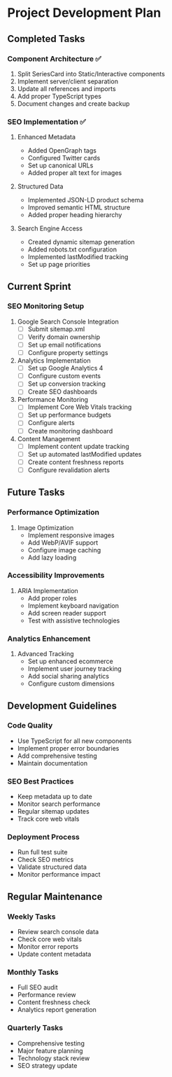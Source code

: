 # Project Development Plan

## Completed Tasks

### Component Architecture ✅
1. Split SeriesCard into Static/Interactive components
2. Implement server/client separation
3. Update all references and imports
4. Add proper TypeScript types
5. Document changes and create backup

### SEO Implementation ✅
1. Enhanced Metadata
   - Added OpenGraph tags
   - Configured Twitter cards
   - Set up canonical URLs
   - Added proper alt text for images

2. Structured Data
   - Implemented JSON-LD product schema
   - Improved semantic HTML structure
   - Added proper heading hierarchy

3. Search Engine Access
   - Created dynamic sitemap generation
   - Added robots.txt configuration
   - Implemented lastModified tracking
   - Set up page priorities

## Current Sprint

### SEO Monitoring Setup
1. Google Search Console Integration
   - [ ] Submit sitemap.xml
   - [ ] Verify domain ownership
   - [ ] Set up email notifications
   - [ ] Configure property settings

2. Analytics Implementation
   - [ ] Set up Google Analytics 4
   - [ ] Configure custom events
   - [ ] Set up conversion tracking
   - [ ] Create SEO dashboards

3. Performance Monitoring
   - [ ] Implement Core Web Vitals tracking
   - [ ] Set up performance budgets
   - [ ] Configure alerts
   - [ ] Create monitoring dashboard

4. Content Management
   - [ ] Implement content update tracking
   - [ ] Set up automated lastModified updates
   - [ ] Create content freshness reports
   - [ ] Configure revalidation alerts

## Future Tasks

### Performance Optimization
1. Image Optimization
   - Implement responsive images
   - Add WebP/AVIF support
   - Configure image caching
   - Add lazy loading

### Accessibility Improvements
1. ARIA Implementation
   - Add proper roles
   - Implement keyboard navigation
   - Add screen reader support
   - Test with assistive technologies

### Analytics Enhancement
1. Advanced Tracking
   - Set up enhanced ecommerce
   - Implement user journey tracking
   - Add social sharing analytics
   - Configure custom dimensions

## Development Guidelines

### Code Quality
- Use TypeScript for all new components
- Implement proper error boundaries
- Add comprehensive testing
- Maintain documentation

### SEO Best Practices
- Keep metadata up to date
- Monitor search performance
- Regular sitemap updates
- Track core web vitals

### Deployment Process
- Run full test suite
- Check SEO metrics
- Validate structured data
- Monitor performance impact

## Regular Maintenance

### Weekly Tasks
- Review search console data
- Check core web vitals
- Monitor error reports
- Update content metadata

### Monthly Tasks
- Full SEO audit
- Performance review
- Content freshness check
- Analytics report generation

### Quarterly Tasks
- Comprehensive testing
- Major feature planning
- Technology stack review
- SEO strategy update
